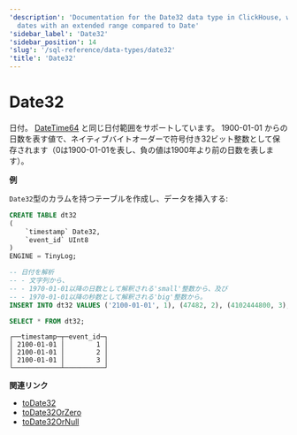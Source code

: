 ```yaml
---
'description': 'Documentation for the Date32 data type in ClickHouse, which stores
  dates with an extended range compared to Date'
'sidebar_label': 'Date32'
'sidebar_position': 14
'slug': '/sql-reference/data-types/date32'
'title': 'Date32'
---
```





# Date32

日付。 [DateTime64](../../sql-reference/data-types/datetime64.md) と同じ日付範囲をサポートしています。 1900-01-01 からの日数を表す値で、ネイティブバイトオーダーで符号付き32ビット整数として保存されます（0は1900-01-01を表し、負の値は1900年より前の日数を表します）。

**例**

`Date32`型のカラムを持つテーブルを作成し、データを挿入する:

```sql
CREATE TABLE dt32
(
    `timestamp` Date32,
    `event_id` UInt8
)
ENGINE = TinyLog;
```

```sql
-- 日付を解析
-- - 文字列から、
-- - 1970-01-01以降の日数として解釈される'small'整数から、及び
-- - 1970-01-01以降の秒数として解釈される'big'整数から。
INSERT INTO dt32 VALUES ('2100-01-01', 1), (47482, 2), (4102444800, 3);

SELECT * FROM dt32;
```

```text
┌──timestamp─┬─event_id─┐
│ 2100-01-01 │        1 │
│ 2100-01-01 │        2 │
│ 2100-01-01 │        3 │
└────────────┴──────────┘
```

**関連リンク**

- [toDate32](../../sql-reference/functions/type-conversion-functions.md#todate32)
- [toDate32OrZero](/sql-reference/functions/type-conversion-functions#todate32orzero)
- [toDate32OrNull](/sql-reference/functions/type-conversion-functions#todate32ornull)
